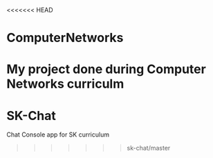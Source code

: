 <<<<<<< HEAD
# ComputerNetworks
My project done during Computer Networks curriculm
=======
# SK-Chat
Chat Console app for SK curriculum
>>>>>>> sk-chat/master
